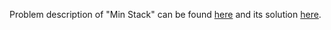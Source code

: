 Problem description of "Min Stack" can be found [here](https://leetcode.com/problems/min-stack/) and its solution [here](https://github.com/aurimas13/Solutions-To-Problems/blob/main/LeetCode/Python%20Solutions/Min%20Cost%20to%20Connect%20All%20Points/cost.py).